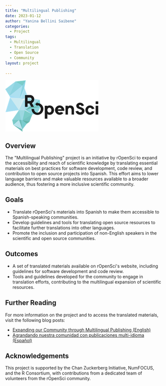 ```yaml
---
title: "Multilingual Publishing"
date: 2023-01-12
author: "Yanina Bellini Saibene"
categories:
  - Project
tags:
  - Multilingual
  - Translation
  - Open Source
  - Community
layout: project

---
```


![rOpenSci Logo](featured.png)

## Overview

The "Multilingual Publishing" project is an initiative by rOpenSci to expand the accessibility and reach of scientific knowledge by translating essential materials on best practices for software development, code review, and contribution to open source projects into Spanish. This effort aims to lower language barriers and make valuable resources available to a broader audience, thus fostering a more inclusive scientific community.

## Goals

- Translate rOpenSci's materials into Spanish to make them accessible to Spanish-speaking communities.
- Develop guidelines and tools for translating open source resources to facilitate further translations into other languages.
- Promote the inclusion and participation of non-English speakers in the scientific and open source communities.

## Outcomes

- A set of translated materials available on rOpenSci's website, including guidelines for software development and code review.
- Tools and guidelines developed for the community to engage in translation efforts, contributing to the multilingual expansion of scientific resources.

## Further Reading

For more information on the project and to access the translated materials, visit the following blog posts:
- [Expanding our Community through Multilingual Publishing (English)](/blog/2023/01/12/multilingual-publishing-en/)
- [Agrandando nuestra comunidad con publicaciones multi-idioma (Español)](/blog/2023/01/12/multilingual-publishing-es/)

## Acknowledgements

This project is supported by the Chan Zuckerberg Initiative, NumFOCUS, and the R Consortium, with contributions from a dedicated team of volunteers from the rOpenSci community.
